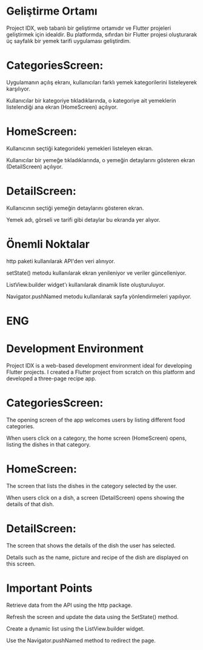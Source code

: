 
# Geliştirme Ortamı

Project IDX, web tabanlı bir geliştirme ortamıdır ve Flutter projeleri geliştirmek için idealdir. Bu platformda, sıfırdan bir Flutter projesi oluşturarak üç sayfalık bir yemek tarifi uygulaması geliştirdim.

# CategoriesScreen:

Uygulamanın açılış ekranı, kullanıcıları farklı yemek kategorilerini listeleyerek karşılıyor.

Kullanıcılar bir kategoriye tıkladıklarında, o kategoriye ait yemeklerin listelendiği ana ekran (HomeScreen) açılıyor.



# HomeScreen:

Kullanıcının seçtiği kategorideki yemekleri listeleyen ekran.

Kullanıcılar bir yemeğe tıkladıklarında, o yemeğin detaylarını gösteren ekran (DetailScreen) açılıyor.



# DetailScreen:

Kullanıcının seçtiği yemeğin detaylarını gösteren ekran.

Yemek adı, görseli ve tarifi gibi detaylar bu ekranda yer alıyor.


# Önemli Noktalar

http paketi kullanılarak API'den veri alınıyor.

setState() metodu kullanılarak ekran yenileniyor ve veriler güncelleniyor.

ListView.builder widget'ı kullanılarak dinamik liste oluşturuluyor.

Navigator.pushNamed metodu kullanılarak sayfa yönlendirmeleri yapılıyor.


# ENG

# Development Environment

Project IDX is a web-based development environment ideal for developing Flutter projects. I created a Flutter project from scratch on this platform and developed a three-page recipe app.

# CategoriesScreen:

The opening screen of the app welcomes users by listing different food categories.

When users click on a category, the home screen (HomeScreen) opens, listing the dishes in that category.



# HomeScreen:

The screen that lists the dishes in the category selected by the user.

When users click on a dish, a screen (DetailScreen) opens showing the details of that dish.



# DetailScreen:

The screen that shows the details of the dish the user has selected.

Details such as the name, picture and recipe of the dish are displayed on this screen.


# Important Points

Retrieve data from the API using the http package.

Refresh the screen and update the data using the SetState() method.

Create a dynamic list using the ListView.builder widget.

Use the Navigator.pushNamed method to redirect the page.
